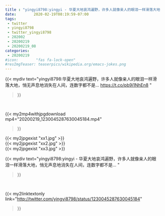 ```yaml
---
title : "yingyi8798:yingyi - 华夏大地哀鸿遍野，许多人就像亲人的眼泪一样滑落大地，悄无声息地消失在人间，连数字都不是... "
date:        2020-02-19T08:19:59-07:00
tags:
 - twitter
 - yingyi8798
 - twitter_yingyi8798
 - 202002
 - 20200219
 - 20200219_08
categories:
 - 20200219
#icon:        "fas fa-lock-open"
#resImgTeaser: teaserpics/wikipedia.org/emacs-jokes.png
---
```


{{< mydiv text="yingyi8798:华夏大地哀鸿遍野，许多人就像亲人的眼泪一样滑落大地，悄无声息地消失在人间，连数字都不是... https://t.co/pb9i1NhEn8 "
>}}
<br>


{{< my2mp4withjpgdownload mp4="20200219_1230045287630045184.mp4"
>}}

{{< my2jpgexist "xx1.jpg" >}}<br>
{{< my2jpgexist "xx2.jpg" >}}<br>
{{< my2jpgexist "xx3.jpg" >}}<br>



{{< mydiv text="yingyi8798:yingyi - 华夏大地哀鸿遍野，许多人就像亲人的眼泪一样滑落大地，悄无声息地消失在人间，连数字都不是... "
>}}
<br>

{{< my2linktextonly link="http://twitter.com/yingyi8798/status/1230045287630045184"
>}}


<br>

